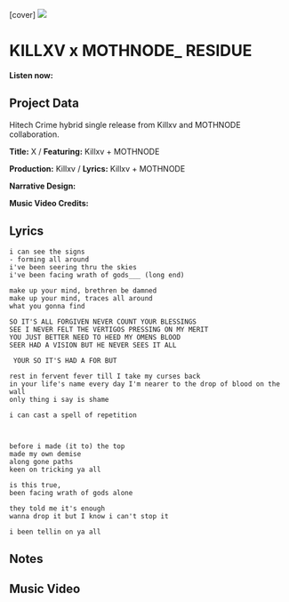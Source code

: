 [cover] ![](57175019_319474918741616_8502199518755923887_n.jpg)

# KILLXV x MOTHNODE_ RESIDUE

**Listen now:** 

## Project Data

Hitech Crime hybrid single release from Killxv and MOTHNODE collaboration.

**Title:** X / **Featuring:** Killxv + MOTHNODE

**Production:** Killxv / **Lyrics:** Killxv + MOTHNODE

**Narrative Design:**

**Music Video Credits:**

## Lyrics

```
i can see the signs
- forming all around
i've been seering thru the skies
i've been facing wrath of gods___ (long end)

make up your mind, brethren be damned
make up your mind, traces all around
what you gonna find

SO IT'S ALL FORGIVEN NEVER COUNT YOUR BLESSINGS 
SEE I NEVER FELT THE VERTIGOS PRESSING ON MY MERIT
YOU JUST BETTER NEED TO HEED MY OMENS BLOOD 
SEER HAD A VISION BUT HE NEVER SEES IT ALL

 YOUR SO IT'S HAD A FOR BUT

rest in fervent fever till I take my curses back
in your life's name every day I'm nearer to the drop of blood on the wall
only thing i say is shame

i can cast a spell of repetition 



before i made (it to) the top
made my own demise
along gone paths
keen on tricking ya all 

is this true,
been facing wrath of gods alone

they told me it's enough
wanna drop it but I know i can't stop it

i been tellin on ya all

```

## Notes

## Music Video
